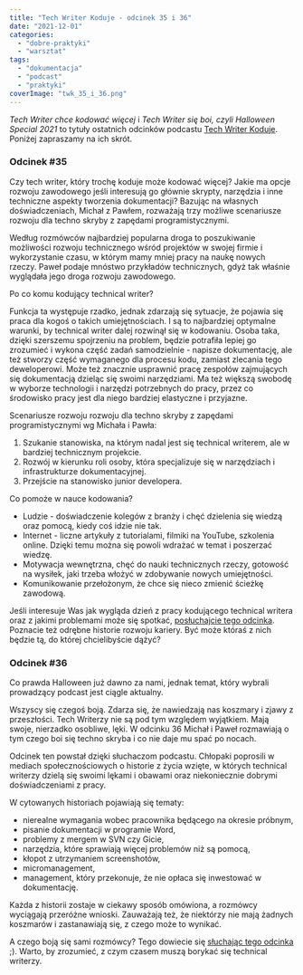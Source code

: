 ```yaml
---
title: "Tech Writer Koduje - odcinek 35 i 36"
date: "2021-12-01"
categories:
  - "dobre-praktyki"
  - "warsztat"
tags:
  - "dokumentacja"
  - "podcast"
  - "praktyki"
coverImage: "twk_35_i_36.png"
---
```


_Tech Writer chce kodować więcej_ i _Tech Writer się boi, czyli Halloween Special 2021_ to tytuły ostatnich odcinków podcastu [Tech Writer Koduje](https://techwriterkoduje.pl/). Poniżej zapraszamy na ich skrót.

### Odcinek #35

Czy tech writer, który trochę koduje może kodować więcej? Jakie ma opcje rozwoju zawodowego jeśli interesują go głównie skrypty, narzędzia i inne techniczne aspekty tworzenia dokumentacji? Bazując na własnych doświadczeniach, Michał z Pawłem, rozważają trzy możliwe scenariusze rozwoju dla techno skryby z zapędami programistycznymi.

Według rozmówców najbardziej popularna droga to poszukiwanie możliwości rozwoju technicznego wśród projektów w swojej firmie i wykorzystanie czasu, w którym mamy mniej pracy na naukę nowych rzeczy. Paweł podaje mnóstwo przykładów technicznych, gdyż tak właśnie wyglądała jego droga rozwoju zawodowego.

Po co komu kodujący technical writer?

Funkcja ta występuje rzadko, jednak zdarzają się sytuacje, że pojawia się praca dla kogoś o takich umiejętnościach. I są to najbardziej optymalne warunki, by technical writer dalej rozwinął się w kodowaniu. Osoba taka, dzięki szerszemu spojrzeniu na problem, będzie potrafiła lepiej go zrozumieć i wykona część zadań samodzielnie - napisze dokumentację, ale też stworzy część wymaganego dla procesu kodu, zamiast zlecania tego deweloperowi. Może też znacznie usprawnić pracę zespołów zajmujących się dokumentacją dzieląc się swoimi narzędziami. Ma też większą swobodę w wyborze technologii i narzędzi potrzebnych do pracy, przez co środowisko pracy jest dla niego bardziej elastyczne i przyjazne.

Scenariusze rozwoju rozwoju dla techno skryby z zapędami programistycznymi wg Michała i Pawła:

1. Szukanie stanowiska, na którym nadal jest się technical writerem, ale w bardziej technicznym projekcie.
2. Rozwój w kierunku roli osoby, która specjalizuje się w narzędziach i infrastrukturze dokumentacyjnej.
3. Przejście na stanowisko junior developera.

Co pomoże w nauce kodowania?

- Ludzie - doświadczenie kolegów z branży i chęć dzielenia się wiedzą oraz pomocą, kiedy coś idzie nie tak.
- Internet - liczne artykuły z tutorialami, filmiki na YouTube, szkolenia online. Dzięki temu można się powoli wdrażać w temat i poszerzać wiedzę.
- Motywacja wewnętrzna, chęć do nauki technicznych rzeczy, gotowość na wysiłek, jaki trzeba włożyć w zdobywanie nowych umiejętności.
- Komunikowanie przełożonym, że chce się nieco zmienić ścieżkę zawodową.

Jeśli interesuje Was jak wygląda dzień z pracy kodującego technical writera oraz z jakimi problemami może się spotkać, [posłuchajcie tego odcinka](https://techwriterkoduje.pl/blog/2021/10/26/tech-writer-chce-kodowac-wiecej). Poznacie też odrębne historie rozwoju kariery. Być może któraś z nich będzie tą, do której chcielibyście dążyć?

### Odcinek #36

Co prawda Halloween już dawno za nami, jednak temat, który wybrali prowadzący podcast jest ciągle aktualny.

Wszyscy się czegoś boją. Zdarza się, że nawiedzają nas koszmary i zjawy z przeszłości. Tech Writerzy nie są pod tym względem wyjątkiem. Mają swoje, nierzadko osobliwe, lęki. W odcinku 36 Michał i Paweł rozmawiają o tym czego boi się techno skryba i co nie daje mu spać po nocach.

Odcinek ten powstał dzięki słuchaczom podcastu. Chłopaki poprosili w mediach społecznościowych o historie z życia wzięte, w których technical writerzy dzielą się swoimi lękami i obawami oraz niekoniecznie dobrymi doświadczeniami z pracy.

W cytowanych historiach pojawiają się tematy:

- nierealne wymagania wobec pracownika będącego na okresie próbnym,
- pisanie dokumentacji w programie Word,
- problemy z mergem w SVN czy Gicie,
- narzędzia, które sprawiają więcej problemów niż są pomocą,
- kłopot z utrzymaniem screenshotów,
- micromanagement,
- management, który przekonuje, że nie opłaca się inwestować w dokumentację.

Każda z historii zostaje w ciekawy sposób omówiona, a rozmówcy wyciągają przeróżne wnioski. Zauważają też, że niektórzy nie mają żadnych koszmarów i zastanawiają się, z czego może to wynikać.

A czego boją się sami rozmówcy? Tego dowiecie się [słuchając tego odcinka](https://techwriterkoduje.pl/blog/2021/10/31/tech-writer-sie-boi) ;). Warto, by zrozumieć, z czym czasem muszą borykać się technical writerzy.
